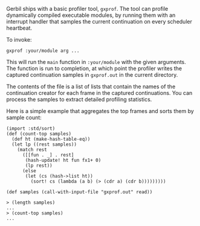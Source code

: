 Gerbil ships with a basic profiler tool, `gxprof`.
The tool can profile dynamically compiled executable modules, by running them
with an interrupt handler that samples the current continuation on every
scheduler heartbeat.

To invoke:
```
gxprof :your/module arg ...
```

This will run the `main` function in `:your/module` with the given arguments.
The function is run to completion, at which point the profiler writes the
captured continuation samples in `gxprof.out` in the current directory.

The contents of the file is a list of lists that contain the names of
the continuation creator for each frame in the captured continuations.
You can process the samples to extract detailed profiling statistics.

Here is a simple example that aggregates the top frames and sorts them
by sample count:
```
(import :std/sort)
(def (count-top samples)
  (def ht (make-hash-table-eq))
  (let lp ((rest samples))
    (match rest
      ([[fun . _] . rest]
       (hash-update! ht fun fx1+ 0)
       (lp rest))
      (else
       (let (cs (hash->list ht))
         (sort! cs (lambda (a b) (> (cdr a) (cdr b)))))))))

(def samples (call-with-input-file "gxprof.out" read))

> (length samples)
...
> (count-top samples)
...
```